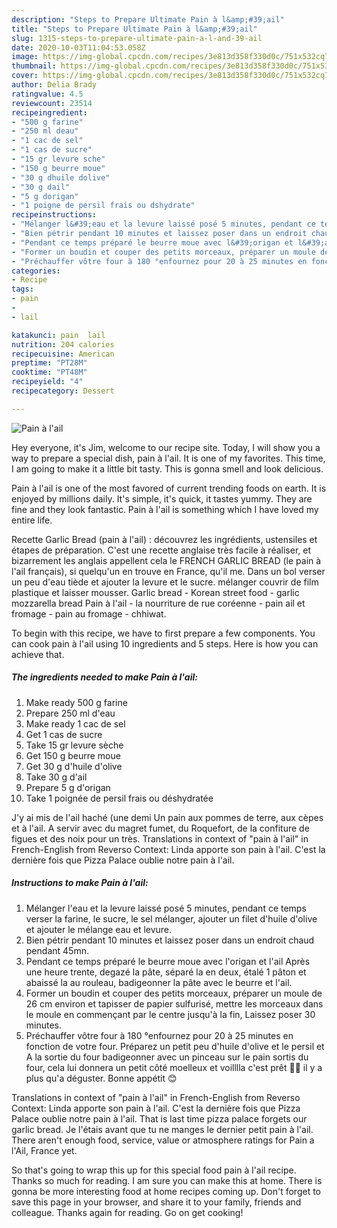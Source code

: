 ```yaml
---
description: "Steps to Prepare Ultimate Pain à l&amp;#39;ail"
title: "Steps to Prepare Ultimate Pain à l&amp;#39;ail"
slug: 1315-steps-to-prepare-ultimate-pain-a-l-and-39-ail
date: 2020-10-03T11:04:53.058Z
image: https://img-global.cpcdn.com/recipes/3e813d358f330d0c/751x532cq70/pain-a-lail-photo-principale-de-la-recette.jpg
thumbnail: https://img-global.cpcdn.com/recipes/3e813d358f330d0c/751x532cq70/pain-a-lail-photo-principale-de-la-recette.jpg
cover: https://img-global.cpcdn.com/recipes/3e813d358f330d0c/751x532cq70/pain-a-lail-photo-principale-de-la-recette.jpg
author: Delia Brady
ratingvalue: 4.5
reviewcount: 23514
recipeingredient:
- "500 g farine"
- "250 ml deau"
- "1 cac de sel"
- "1 cas de sucre"
- "15 gr levure sche"
- "150 g beurre moue"
- "30 g dhuile dolive"
- "30 g dail"
- "5 g dorigan"
- "1 poigne de persil frais ou dshydrate"
recipeinstructions:
- "Mélanger l&#39;eau et la levure laissé posé 5 minutes, pendant ce temps verser la farine, le sucre, le sel mélanger, ajouter un filet d&#39;huile d&#39;olive et ajouter le mélange eau et levure."
- "Bien pétrir pendant 10 minutes et laissez poser dans un endroit chaud pendant 45mn."
- "Pendant ce temps préparé le beurre moue avec l&#39;origan et l&#39;ail Après une heure trente, degazé la pâte, séparé la en deux, étalé 1 pâton et abaissé la au rouleau, badigeonner la pâte avec le beurre et l&#39;ail."
- "Former un boudin et couper des petits morceaux, préparer un moule de 26 cm environ et tapisser de papier sulfurisé, mettre les morceaux dans le moule en commençant par le centre jusqu&#39;à la fin, Laissez poser 30 minutes."
- "Préchauffer vôtre four à 180 °enfournez pour 20 à 25 minutes en fonction de votre four. Préparez un petit peu d&#39;huile d&#39;olive et le persil et A la sortie du four badigeonner avec un pinceau sur le pain sortis du four, cela lui donnera un petit côté moelleux et voilllla c&#39;est prêt 👍🏾 il y a plus qu&#39;a déguster. Bonne appétit 😊"
categories:
- Recipe
tags:
- pain
- 
- lail

katakunci: pain  lail 
nutrition: 204 calories
recipecuisine: American
preptime: "PT28M"
cooktime: "PT48M"
recipeyield: "4"
recipecategory: Dessert

---
```



![Pain à l&#39;ail](https://img-global.cpcdn.com/recipes/3e813d358f330d0c/751x532cq70/pain-a-lail-photo-principale-de-la-recette.jpg)

Hey everyone, it's Jim, welcome to our recipe site. Today, I will show you a way to prepare a special dish, pain à l&#39;ail. It is one of my favorites. This time, I am going to make it a little bit tasty. This is gonna smell and look delicious.

Pain à l&#39;ail is one of the most favored of current trending foods on earth. It is enjoyed by millions daily. It's simple, it's quick, it tastes yummy. They are fine and they look fantastic. Pain à l&#39;ail is something which I have loved my entire life.

Recette Garlic Bread (pain à l&#39;ail) : découvrez les ingrédients, ustensiles et étapes de préparation. C&#39;est une recette anglaise très facile à réaliser, et bizarrement les anglais appellent cela le FRENCH GARLIC BREAD (le pain à l&#39;ail français), si quelqu&#39;un en trouve en France, qu&#39;il me. Dans un bol verser un peu d&#39;eau tiède et ajouter la levure et le sucre. mélanger couvrir de film plastique et laisser mousser. Garlic bread - Korean street food - garlic mozzarella bread Pain à l&#39;ail - la nourriture de rue coréenne - pain ail et fromage - pain au fromage - chhiwat.


To begin with this recipe, we have to first prepare a few components. You can cook pain à l&#39;ail using 10 ingredients and 5 steps. Here is how you can achieve that.

<!--inarticleads1-->

##### The ingredients needed to make Pain à l&#39;ail:

1. Make ready 500 g farine
1. Prepare 250 ml d&#39;eau
1. Make ready 1 cac de sel
1. Get 1 cas de sucre
1. Take 15 gr levure sèche
1. Get 150 g beurre moue
1. Get 30 g d&#39;huile d&#39;olive
1. Take 30 g d&#39;ail
1. Prepare 5 g d&#39;origan
1. Take 1 poignée de persil frais ou déshydratée


J&#39;y ai mis de l&#39;ail haché (une demi Un pain aux pommes de terre, aux cèpes et à l&#39;ail. A servir avec du magret fumet, du Roquefort, de la confiture de figues et des noix pour un très. Translations in context of &#34;pain à l&#39;ail&#34; in French-English from Reverso Context: Linda apporte son pain à l&#39;ail. C&#39;est la dernière fois que Pizza Palace oublie notre pain à l&#39;ail. 

<!--inarticleads2-->

##### Instructions to make Pain à l&#39;ail:

1. Mélanger l&#39;eau et la levure laissé posé 5 minutes, pendant ce temps verser la farine, le sucre, le sel mélanger, ajouter un filet d&#39;huile d&#39;olive et ajouter le mélange eau et levure.
1. Bien pétrir pendant 10 minutes et laissez poser dans un endroit chaud pendant 45mn.
1. Pendant ce temps préparé le beurre moue avec l&#39;origan et l&#39;ail Après une heure trente, degazé la pâte, séparé la en deux, étalé 1 pâton et abaissé la au rouleau, badigeonner la pâte avec le beurre et l&#39;ail.
1. Former un boudin et couper des petits morceaux, préparer un moule de 26 cm environ et tapisser de papier sulfurisé, mettre les morceaux dans le moule en commençant par le centre jusqu&#39;à la fin, Laissez poser 30 minutes.
1. Préchauffer vôtre four à 180 °enfournez pour 20 à 25 minutes en fonction de votre four. Préparez un petit peu d&#39;huile d&#39;olive et le persil et A la sortie du four badigeonner avec un pinceau sur le pain sortis du four, cela lui donnera un petit côté moelleux et voilllla c&#39;est prêt 👍🏾 il y a plus qu&#39;a déguster. Bonne appétit 😊


Translations in context of &#34;pain à l&#39;ail&#34; in French-English from Reverso Context: Linda apporte son pain à l&#39;ail. C&#39;est la dernière fois que Pizza Palace oublie notre pain à l&#39;ail. That is last time pizza palace forgets our garlic bread. Je l&#39;étais avant que tu ne manges le dernier petit pain à l&#39;ail. There aren&#39;t enough food, service, value or atmosphere ratings for Pain a l&#39;Ail, France yet. 

So that's going to wrap this up for this special food pain à l&#39;ail recipe. Thanks so much for reading. I am sure you can make this at home. There is gonna be more interesting food at home recipes coming up. Don't forget to save this page in your browser, and share it to your family, friends and colleague. Thanks again for reading. Go on get cooking!
